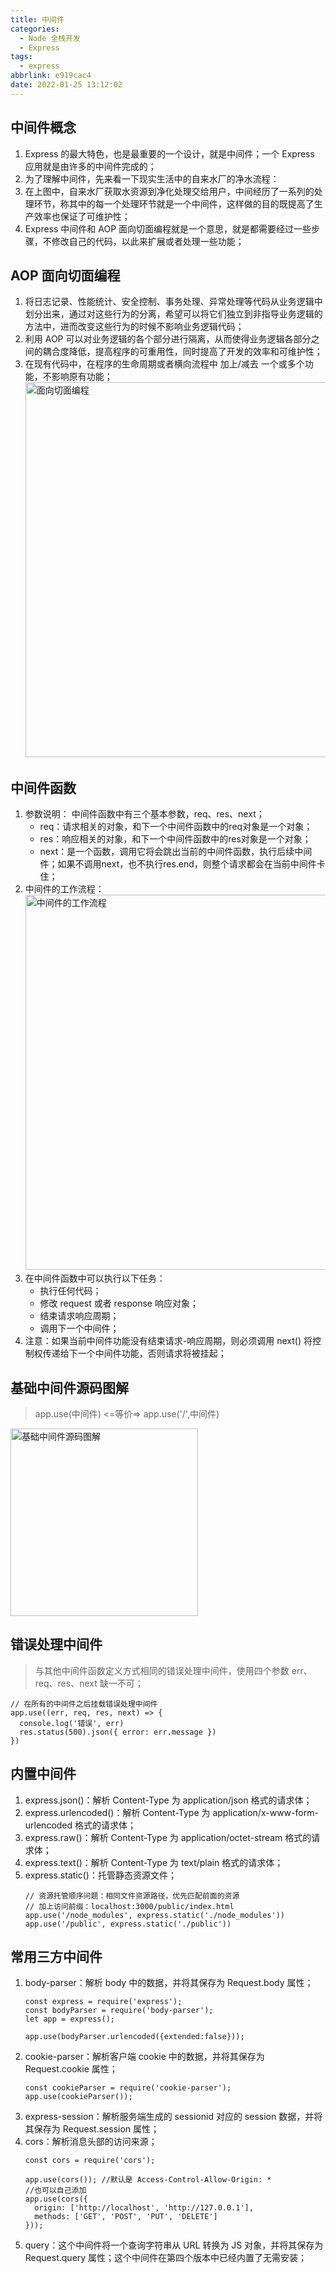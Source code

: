 ```yaml
---
title: 中间件
categories:
  - Node 全栈开发
  - Express
tags:
  - express
abbrlink: e919cac4
date: 2022-01-25 13:12:02
---
```

## 中间件概念
1. Express 的最大特色，也是最重要的一个设计，就是中间件；一个 Express 应用就是由许多的中间件完成的；
2. 为了理解中间件，先来看一下现实生活中的自来水厂的净水流程：
3. 在上图中，自来水厂获取水资源到净化处理交给用户，中间经历了一系列的处理环节，称其中的每一个处理环节就是一个中间件，这样做的目的既提高了生产效率也保证了可维护性；
4. Express 中间件和 AOP 面向切面编程就是一个意思，就是都需要经过一些步骤，不修改自己的代码，以此来扩展或者处理一些功能；

## AOP 面向切面编程
1. 将日志记录、性能统计、安全控制、事务处理、异常处理等代码从业务逻辑中划分出来，通过对这些行为的分离，希望可以将它们独立到非指导业务逻辑的方法中，进而改变这些行为的时候不影响业务逻辑代码；
2. 利用 AOP 可以对业务逻辑的各个部分进行隔离，从而使得业务逻辑各部分之间的耦合度降低，提高程序的可重用性，同时提高了开发的效率和可维护性；
3. 在现有代码中，在程序的生命周期或者横向流程中 加上/减去 一个或多个功能，不影响原有功能；
    <img src="面向切面编程.jpg" width="600px" height="auto" class="lazy-load" title="面向切面编程"/>

## 中间件函数
1. 参数说明： 中间件函数中有三个基本参数，req、res、next；
    - req：请求相关的对象，和下一个中间件函数中的req对象是一个对象；
    - res：响应相关的对象，和下一个中间件函数中的res对象是一个对象；
    - next：是一个函数，调用它将会跳出当前的中间件函数，执行后续中间件；如果不调用next，也不执行res.end，则整个请求都会在当前中间件卡住；
2. 中间件的工作流程：
    <img src="中间件的工作流程.jpg" width="600px" height="auto" class="lazy-load" title="中间件的工作流程"/>
3. 在中间件函数中可以执行以下任务：
    - 执行任何代码；
    - 修改 request 或者 response 响应对象；
    - 结束请求响应周期；
    - 调用下一个中间件；
4. 注意：如果当前中间件功能没有结束请求-响应周期，则必须调用 next() 将控制权传递给下一个中间件功能，否则请求将被挂起；

## 基础中间件源码图解
>app.use(中间件) <=等价=> app.use('/',中间件)

<img src="基础中间件源码图解.jpg" width="300px" height="auto" class="lazy-load" title="基础中间件源码图解"/>

## 错误处理中间件
>与其他中间件函数定义方式相同的错误处理中间件，使用四个参数 err、req、res、next 缺一不可；
```JS
// 在所有的中间件之后挂载错误处理中间件
app.use((err, req, res, next) => {
  console.log('错误', err)
  res.status(500).json({ error: err.message })
})
```

## 内置中间件
1. express.json()：解析 Content-Type 为 application/json 格式的请求体；
2. express.urlencoded()：解析 Content-Type 为 application/x-www-form-urlencoded 格式的请求体；
3. express.raw()：解析 Content-Type 为 application/octet-stream 格式的请求体；
4. express.text()：解析 Content-Type 为 text/plain 格式的请求体；
5. express.static()：托管静态资源文件；
    ```JS
    // 资源托管顺序问题：相同文件资源路径，优先匹配前面的资源
    // 加上访问前缀：localhost:3000/public/index.html
    app.use('/node_modules', express.static('./node_modules'))
    app.use('/public', express.static('./public'))
    ```


## 常用三方中间件
1. body-parser：解析 body 中的数据，并将其保存为 Request.body 属性；
    ```JS
    const express = require('express');
    const bodyParser = require('body-parser');
    let app = express();
    
    app.use(bodyParser.urlencoded({extended:false}));
    ```
2. cookie-parser：解析客户端 cookie 中的数据，并将其保存为 Request.cookie 属性；
    ```JS
    const cookieParser = require('cookie-parser');
    app.use(cookieParser());
    ```
3. express-session：解析服务端生成的 sessionid 对应的 session 数据，并将其保存为 Request.session 属性；
4. cors：解析消息头部的访问来源；
    ```JS
    const cors = require('cors');
    
    app.use(cors()); //默认是 Access-Control-Allow-Origin: *
    //也可以自己添加
    app.use(cors({
      origin: ['http://localhost', 'http://127.0.0.1'],
      methods: ['GET', 'POST', 'PUT', 'DELETE']
    }));
    ```
5. query：这个中间件将一个查询字符串从 URL 转换为 JS 对象，并将其保存为 Request.query 属性；这个中间件在第四个版本中已经内置了无需安装；